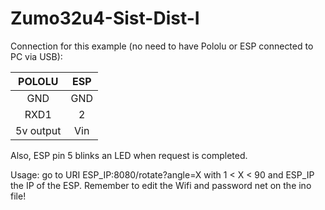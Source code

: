 # Zumo32u4-Sist-Dist-I
Connection for this example (no need to have Pololu or ESP connected to PC via USB):

|  POLOLU   | ESP  |
| :-------: | :--: |
|    GND    | GND  |
|   RXD1    |  2   |
| 5v output | Vin  |

Also, ESP pin 5 blinks an LED when request is completed.

Usage: go to URI ESP_IP:8080/rotate?angle=X     with 1 < X < 90 and ESP_IP the IP of the ESP. Remember to edit the Wifi and password net on the ino file!